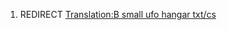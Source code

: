 1.  REDIRECT [Translation:B small ufo hangar
    txt/cs](Translation:B_small_ufo_hangar_txt/cs "wikilink")